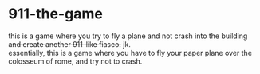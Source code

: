 # 911-the-game

this is a game where you try to fly a plane and not crash into the building <strike>and create another 911-like fiasco.</strike> jk. <br>
essentially, this is a game where you have to fly your paper plane over the colosseum of rome, and try not to crash.
